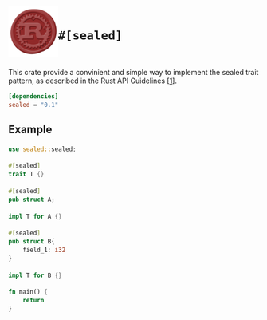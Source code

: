 <img src="images/sealed.png" width=100 align="left">

# `#[sealed]`

[<img alt="" src="https://img.shields.io/badge/docs.rs-sealed-success?style=flat-square">](https://docs.rs/sealed)
[<img alt="" src="https://img.shields.io/crates/v/sealed?style=flat-square">](https://crates.io/crates/sealed)

This crate provide a convinient and simple way to implement the sealed trait pattern,
as described in the Rust API Guidelines [[1](https://rust-lang.github.io/api-guidelines/future-proofing.html#sealed-traits-protect-against-downstream-implementations-c-sealed)].



```toml
[dependencies]
sealed = "0.1"
```

## Example

```rust
use sealed::sealed;

#[sealed]
trait T {}

#[sealed]
pub struct A;

impl T for A {}

#[sealed]
pub struct B{
    field_1: i32
}

impl T for B {}

fn main() {
    return
}
```